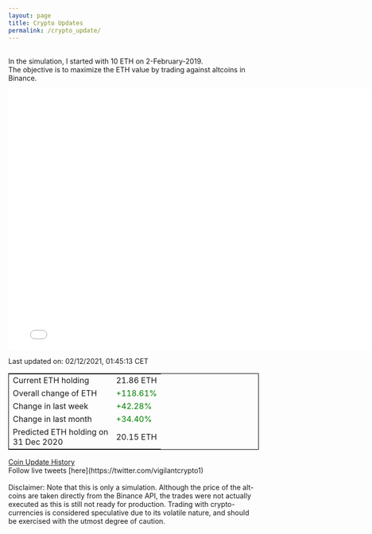 ```yaml
---
layout: page
title: Crypto Updates
permalink: /crypto_update/
---
```

<!-- Global site tag (gtag.js) - Google Analytics -->
<script async src="https://www.googletagmanager.com/gtag/js?id=UA-103831149-5"></script>
<script>
  window.dataLayer = window.dataLayer || [];
  function gtag(){dataLayer.push(arguments);}
  gtag('js', new Date());

  gtag('config', 'UA-103831149-5');
</script>
<br>In the simulation, I started with 10 ETH on 2-February-2019.<br>The objective is to maximize the ETH value by trading against altcoins 
in Binance.

<iframe width="775" height="525" frameborder="0" scrolling="no" src="//plotly.com/~vikramaditya91/109.embed"></iframe>

Last updated on: 02/12/2021, 01:45:13 CET 
<table style="border:1px solid black;margin-left:auto;margin-right:auto;">
	<tbody>
	<tr>
		<td>Current ETH holding</td>
		<td>     21.86 ETH</td>
	</tr>
	<tr>
		<td>Overall change of ETH</td>
		<td><font color="green">+118.61%</font></td>
	</tr>
	<tr>
		<td>Change in last week</td>
		<td><font color="green">+42.28%</font></td>
	</tr>
	<tr>
		<td>Change in last month</td>
		<td><font color="green">+34.40%</font></td>
	</tr>
    <tr>
		<td>Predicted ETH holding on<br>31 Dec 2020</td>
		<td>     20.15 ETH</td>
	</tr>
	</tbody>
</table>
<a href="{{ site.baseurl }}/crypto_history">Coin Update History</a>
<br>
Follow live tweets [here](https://twitter.com/vigilantcrypto1)
<br>
<br>
Disclaimer:
Note that this is only a simulation. Although the price of the alt-coins are taken directly from the Binance API, the trades were not actually executed as this is still not ready for production.
Trading with crypto-currencies is considered speculative due to its volatile nature, and should be exercised with the utmost degree of caution.